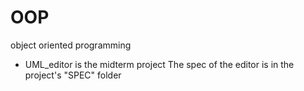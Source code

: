 # OOP
object oriented programming
- UML_editor is the midterm project
  The spec of the editor is in the project's "SPEC" folder
